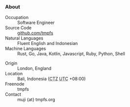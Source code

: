 ### About

<div class="info">
  <dl>
    <dt>Occupation</dt>
    <dd>Software Engineer</dd>
    <dt>Source Code</dt>
    <dd>
      <a href="https://github.com/tmpfs" title="Source Code">github.com/tmpfs</a>
    </dd>
    <dt>Natural Languages</dt>
    <dd>Fluent English and Indonesian</dd>
    <dt>Machine Languages</dt>
    <dd>Rust, Go, Java, Kotlin, Javascript, Ruby, Python, Shell</dd>
  </dl>
  <dl>
    <dt>Origin</dt>
    <dd>London, England</dd>
    <dt>Location</dt>
    <dd>
    <span>Bali, Indonesia</span>&nbsp;(<abbr title="Central Time Zone">CTZ</abbr>&nbsp;<abbr title="Coordinated Universal Time">UTC</abbr> +08:00)
    </dd>
    <dt>Freenode</dt>
    <dd>tmpfs</dd>
    <dt>Contact</dt>
    <dd>muji {at} tmpfs.org</dd>
  </dl>
</div>
